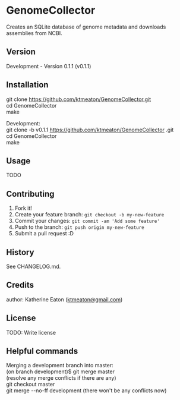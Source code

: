 # GenomeCollector
Creates an SQLite database of genome metadata and downloads assemblies from NCBI.

## Version

Development - Version 0.1.1 (v0.1.1)  

## Installation

git clone https://github.com/ktmeaton/GenomeCollector.git   
cd GenomeCollector    
make  

Development:  
git clone -b v0.1.1 https://github.com/ktmeaton/GenomeCollector  .git   
cd GenomeCollector    
make  

## Usage

TODO

## Contributing

1. Fork it!
2. Create your feature branch: `git checkout -b my-new-feature`
3. Commit your changes: `git commit -am 'Add some feature'`
4. Push to the branch: `git push origin my-new-feature`
5. Submit a pull request :D

## History

See CHANGELOG.md.

## Credits

author: Katherine Eaton (ktmeaton@gmail.com)

## License

TODO: Write license

## Helpful commands  
Merging a development branch into master:  
    (on branch development)$ git merge master  
    (resolve any merge conflicts if there are any)  
    git checkout master  
    git merge --no-ff development (there won't be any conflicts now)  
